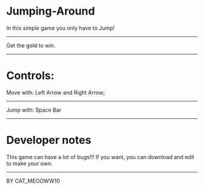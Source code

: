 # Jumping-Around
In this simple game you only have to Jump!
_____________________________________________
Get the gold to win.
_____________________________________________
# Controls:
Move with: Left Arrow and Right Arrow;
_____________________________________________
Jump with: Space Bar
_____________________________________________
# Developer notes
This game can have a lot of bugs!!!
If you want, you can download and edit to make your own.
_____________________________________________
BY CAT_MEOOWW10
